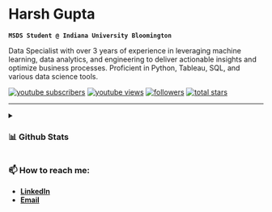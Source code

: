 # Harsh Gupta
**`MSDS Student @ Indiana University Bloomington`**

Data Specialist with over 3 years of experience in leveraging machine learning, data analytics, and engineering to deliver actionable insights and optimize business processes. Proficient in Python, Tableau, SQL, and various data science tools.

   <p align="left">
      <a href="https://www.youtube.com/@HarshGupta1347?sub_confirmation=1">
         <img alt="youtube subscribers" title="Subscribe to my YouTube channel" src="https://custom-icon-badges.demolab.com/youtube/channel/subscribers/UC8TDcoeKjaqPNDCrSyhjx9A?color=%23E05D44&label=SUBSCRIBE&logo=video&logoColor=white&style=for-the-badge&labelColor=CE4630"/></a> 
      <a href="https://www.youtube.com/@HarshGupta1347">
         <img alt="youtube views" title="YouTube views" src="https://custom-icon-badges.demolab.com/youtube/channel/views/UC8TDcoeKjaqPNDCrSyhjx9A?color=%23E1AD0E&logo=eye&logoColor=white&style=for-the-badge&labelColor=C79600"/></a> 
      <a href="https://github.com/Harsh1347?tab=followers">
         <img alt="followers" title="Follow me on Github" src="https://custom-icon-badges.demolab.com/github/followers/Harsh1347?color=236ad3&labelColor=1155ba&style=for-the-badge&logo=person-add&label=Follow&logoColor=white"/></a>
      <a href="https://github.com/Harsh1347?tab=repositories&sort=stargazers">
         <img alt="total stars" title="Total stars on GitHub" src="https://custom-icon-badges.demolab.com/github/stars/Harsh1347?color=55960c&style=for-the-badge&labelColor=488207&logo=star"/></a>
   </p>

---

<details>
 <summary><h3>📊 Github Stats</h3></summary>
   
   ![Harsh's GitHub stats](https://github-readme-stats.vercel.app/api?username=harsh1347&show_icons=true&theme=gruvbox)

</details>



<!-- ![GitHub Streak](https://streak-stats.demolab.com?user=Harsh1347&theme=gruvbox&border_radius=4.5) -->

### 📫 How to reach me:
<ul>
  <li/><b><a href = "https://www.linkedin.com/in/harshg1347/">LinkedIn</a></b>
  <li/><b><a href="mailto:harsh.gupta34@outlook.com">Email</a></b>
</ul>

